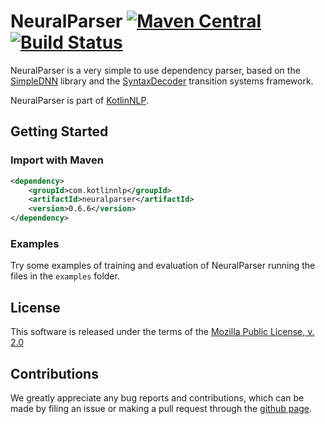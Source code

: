 # NeuralParser [![Maven Central](https://img.shields.io/maven-central/v/com.kotlinnlp/neuralparser.svg?label=Maven%20Central)](https://search.maven.org/search?q=g:%22com.kotlinnlp%22%20AND%20a:%22neuralparser%22) [![Build Status](https://travis-ci.org/KotlinNLP/NeuralParser.svg?branch=master)](https://travis-ci.org/KotlinNLP/NeuralParser)

NeuralParser is a very simple to use dependency parser, based on the
[SimpleDNN](https://github.com/kotlinnlp/SimpleDNN "SimpleDNN on GitHub") library and the
[SyntaxDecoder](https://github.com/kotlinnlp/SyntaxDecoder "SyntaxDecoder on GitHub") transition systems framework.

NeuralParser is part of [KotlinNLP](http://kotlinnlp.com/ "KotlinNLP").


## Getting Started

### Import with Maven

```xml
<dependency>
    <groupId>com.kotlinnlp</groupId>
    <artifactId>neuralparser</artifactId>
    <version>0.6.6</version>
</dependency>
```

### Examples

Try some examples of training and evaluation of NeuralParser running the files in the `examples` folder.


## License

This software is released under the terms of the 
[Mozilla Public License, v. 2.0](https://mozilla.org/MPL/2.0/ "Mozilla Public License, v. 2.0")


## Contributions

We greatly appreciate any bug reports and contributions, which can be made by filing an issue or making a pull 
request through the [github page](https://github.com/kotlinnlp/NeuralParser "NeuralParser on GitHub").
